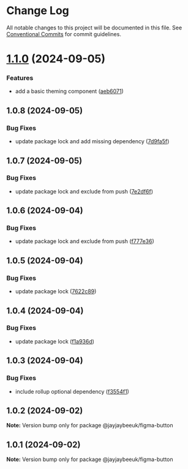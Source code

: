 # Change Log

All notable changes to this project will be documented in this file.
See [Conventional Commits](https://conventionalcommits.org) for commit guidelines.

# [1.1.0](https://github.com/jayjaybeeuk/custom-component-library/compare/@jayjaybeeuk/molecules-figma-button@1.0.8...@jayjaybeeuk/molecules-figma-button@1.1.0) (2024-09-05)

### Features

- add a basic theming component ([aeb6071](https://github.com/jayjaybeeuk/custom-component-library/commit/aeb6071848f86ee808eb73b4be5d06ffe0d434fb))

## 1.0.8 (2024-09-05)

### Bug Fixes

- update package lock and add missing dependency ([7d9fa5f](https://github.com/jayjaybeeuk/custom-component-library/commit/7d9fa5fa8ce1c189fd4a8acbb45a325c24cb3ed0))

## 1.0.7 (2024-09-05)

### Bug Fixes

- update package lock and exclude from push ([7e2df6f](https://github.com/jayjaybeeuk/custom-component-library/commit/7e2df6f59f19fc005effa7af1a427cf7ee9a5f0c))

## 1.0.6 (2024-09-04)

### Bug Fixes

- update package lock and exclude from push ([f777e36](https://github.com/jayjaybeeuk/custom-component-library/commit/f777e36d5e6401607f02097f87fbfdb3551a2291))

## 1.0.5 (2024-09-04)

### Bug Fixes

- update package lock ([7622c89](https://github.com/jayjaybeeuk/custom-component-library/commit/7622c89a80ebc45ba6a277282407c04770c2b1d1))

## 1.0.4 (2024-09-04)

### Bug Fixes

- update package lock ([f1a936d](https://github.com/jayjaybeeuk/custom-component-library/commit/f1a936d54297ca8382be9175a3f74b8de9a6415d))

## 1.0.3 (2024-09-04)

### Bug Fixes

- include rollup optional dependency ([f3554f1](https://github.com/jayjaybeeuk/custom-component-library/commit/f3554f15258ee6260e7200f23029dc8960f340f2))

## 1.0.2 (2024-09-02)

**Note:** Version bump only for package @jayjaybeeuk/figma-button

## 1.0.1 (2024-09-02)

**Note:** Version bump only for package @jayjaybeeuk/figma-button

